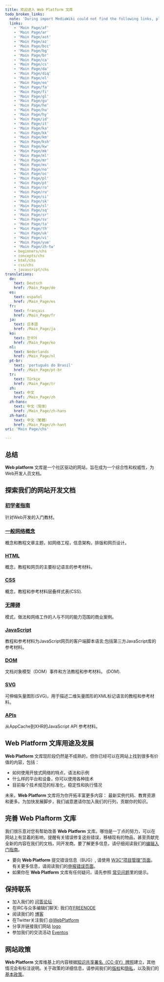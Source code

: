 ```yaml
---
title: 欢迎进入 Web Platform 文库
todo_broken_links:
  note: 'During import MediaWiki could not find the following links, please fix and adjust this list.'
  links:
    - 'Main Page/af'
    - 'Main Page/ar'
    - 'Main Page/ast'
    - 'Main Page/az'
    - 'Main Page/bcc'
    - 'Main Page/bg'
    - 'Main Page/br'
    - 'Main Page/ca'
    - 'Main Page/cs'
    - 'Main Page/da'
    - 'Main Page/diq'
    - 'Main Page/el'
    - 'Main Page/eo'
    - 'Main Page/fa'
    - 'Main Page/fi'
    - 'Main Page/gl'
    - 'Main Page/gu'
    - 'Main Page/he'
    - 'Main Page/hu'
    - 'Main Page/hy'
    - 'Main Page/id'
    - 'Main Page/it'
    - 'Main Page/ka'
    - 'Main Page/kk'
    - 'Main Page/km'
    - 'Main Page/ksh'
    - 'Main Page/kw'
    - 'Main Page/mk'
    - 'Main Page/ml'
    - 'Main Page/mr'
    - 'Main Page/ms'
    - 'Main Page/no'
    - 'Main Page/oc'
    - 'Main Page/pl'
    - 'Main Page/pt'
    - 'Main Page/ro'
    - 'Main Page/ru'
    - 'Main Page/si'
    - 'Main Page/sk'
    - 'Main Page/sl'
    - 'Main Page/sq'
    - 'Main Page/sr'
    - 'Main Page/sv'
    - 'Main Page/ta'
    - 'Main Page/th'
    - 'Main Page/uk'
    - 'Main Page/vi'
    - 'Main Page/yue'
    - 'Main Page/zh-tw'
    - beginners/chs
    - concepts/chs
    - html/chs
    - css/chs
    - javascript/chs
translations:
  de:
    text: Deutsch
    href: /Main_Page/de
  es:
    text: español
    href: /Main_Page/es
  fr:
    text: français
    href: /Main_Page/fr
  ja:
    text: 日本語
    href: /Main_Page/ja
  ko:
    text: 한국어
    href: /Main_Page/ko
  nl:
    text: Nederlands
    href: /Main_Page/nl
  pt-br:
    text: 'português do Brasil'
    href: /Main_Page/pt-br
  tr:
    text: Türkçe
    href: /Main_Page/tr
  zh:
    text: 中文
    href: /Main_Page/zh
  zh-hans:
    text: 中文（简体）‎
    href: /Main_Page/zh-hans
  zh-hant:
    text: 中文（繁體）‎
    href: /Main_Page/zh-hant
uri: 'Main Page/chs'

---
```

## <span>总结</span>

**Web platform** 文库是一个社区驱动的网站，旨在成为一个综合性和权威性，为Web开发人员文档。

## <span>探索我们的网站开发文档</span>

### <span>[初学者指南](/w/index.php?title=beginners/chs&action=edit&redlink=1)</span>

针对Web开发的入门教材。

### <span>[一般网络概念](/w/index.php?title=concepts/chs&action=edit&redlink=1)</span>

概念和教程文章主题，如网络工程，信息架构，排版和网页设计。

### <span>[HTML](/w/index.php?title=html/chs&action=edit&redlink=1)</span>

概念，教程和网页的主要标记语言的参考材料。

### <span>[CSS](/w/index.php?title=css/chs&action=edit&redlink=1)</span>

概念，教程和参考材料层叠样式表(<abbr>CSS</abbr>).

### <span>[无障碍](/concepts/accessibility)</span>

模式，做法和网络工作的人与不同的能力范围的商业案例。

### <span>[JavaScript](/w/index.php?title=javascript/chs&action=edit&redlink=1)</span>

教程和参考材料为JavaScript网页的客户端脚本语言;包括第三方JavaScript库的参考材料。

### <span>[DOM](/dom)</span>

文档对象模型（DOM）事件和方法教程和参考材料。 (<abbr>DOM</abbr>).

### <span>[SVG](/svg)</span>

可伸缩矢量图形(<abbr>SVG</abbr>)，用于描述二维矢量图形的<abbr>XML</abbr>标记语言的教程和参考材料。

### <span>[APIs](/apis)</span>

从AppCache到XHR的JavaScript <abbr>API</abbr> 参考材料。

## <span>Web Platform 文库用途及发展</span>

**Web Platform** 文库现阶段仍然是不成熟的，但你已经可以在网站上找到很多有价值的内容，包括：

-   如何使用开放式网络的特点，语法和示例
-   什么样的平台和设备，你可以使用各种技术
-   目前每个技术规范的标准化，稳定性和执行情况

未来，**Web Platform** 文库将为你开拓丰富更多内容： 最新实例代码、教育资源和更多。为加快发展脚步，我们诚意邀请你加入我们的行列，贡献你的知识。

## <span>完善 **Web Plaftorm** 文库</span>

我们很乐意对您有帮助改善 **Web Platform** 文库。哪怕是一丁点的努力，可以在网站上有显着的影响，提醒有关错误修复这些错误，移植现有的物品，甚至贡献完全新的内容在我们的文档，同开发商。要了解更多信息，请仔细阅读我们的[编辑入门指南](/WPD:Getting_Started)。

-   要向 **Web Platform** 提交错误信息（<abbr>BUG</abbr>）, 请使用 [W3C“项目管理”页面](https://www.w3.org/Bugs/Public/enter_bug.cgi?product=webplatform.org)。 有关更多信息，请阅读我们的[申报错误页面](http://docs.webplatform.org/wiki/WPD:Filing_Bugs)。
-   如果你在 **Web Platform** 文库有任何疑问，请先参照 [常见问题](/WPD:FAQ)里的提示。

## <span>保持联系</span>

-   加入我们的 [问答论坛](http://talk.webplatform.org/forums/)
-   在<abbr>IRC</abbr>与众多编辑们聊天: 我们在[FREENODE](irc://chat.freenode.net#webplatform)
-   阅读我们的 [博客](http://blog.webplatform.org/)
-   在Twitter关注我们 [@WebPlatform](https://twitter.com/webplatform)
-   分享并链接我们网站 [logo](http://webplatform.org/logo)
-   参加我们的交流活动 [Eventos](/WPD:Community/Community_Events)

## <span>网站政策</span>

**Web Platform** 文库维基上的内容根据[知识共享署名（CC-BY）牌照](/Template:CC-by-3.0)建立，其他情况会有标注说明。关于政策的详细信息，请参阅我们的[版权](/WPD:Copyright)和[隐私](/WPD:Privacy)，以及我们的[基本政策](/WPD:Policy)。